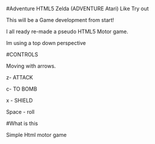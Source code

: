 #Adventure 
HTML5  Zelda (ADVENTURE Atari) Like Try out 

This will be a Game development from start!

I all ready  re-made a pseudo HTML5 Motor game.

Im using a top down perspective

 

#CONTROLS


Moving with arrows.

z- ATTACK

c- TO BOMB

x  - SHIELD

Space - roll



#What is this

Simple Html motor game 